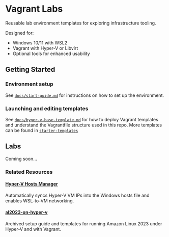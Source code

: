 # Vagrant Labs

Reusable lab environment templates for exploring infrastructure tooling.

Designed for:
- Windows 10/11 with WSL2
- Vagrant with Hyper-V or Libvirt
- Optional tools for enhanced usability

## Getting Started

### Environment setup
See [`docs/start-guide.md`](docs/start-guide.md) for instructions on how to set up the environment.

### Launching and editing templates
See [`docs/hyper-v-base-template.md`](docs/hyper-v-base-template.md) for how to deploy Vagrant templates and understand the Vagrantfile structure used in this repo. More templates can be found in [`starter-templates`](starter-templates)

## Labs

Coming soon...

### Related Resources

#### [Hyper-V Hosts Manager](https://github.com/hayeseoin/hyper-v-hosts-manager)  
Automatically syncs Hyper-V VM IPs into the Windows hosts file and enables WSL-to-VM networking.

#### [al2023-on-hyper-v](https://github.com/hayeseoin/al2023-on-hyper-v)  
Archived setup guide and templates for running Amazon Linux 2023 under Hyper-V and with Vagrant.
